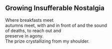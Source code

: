 Growing Insufferable Nostalgia
------------------------------
Where breakfasts meet  
autumns meet, with and in front of and the sound  
of deaths, to reach out and  
preserve in agony.  
The prize crystallizing from my shoulder.  
